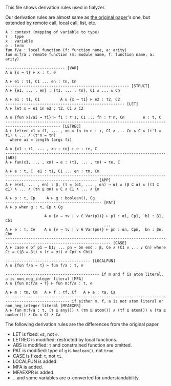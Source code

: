 This file shows derivation rules used in fialyzer.

Our derivation rules are almost same as [the original paper](https://it.uu.se/research/group/hipe/papers/succ_types.pdf)'s one, but extended by remote call, local call, list, etc.

```
A : context (mapping of variable to type)
τ : type
x : variable
e : term
fun f/a : local function (f: function name, a: arity)
fun m:f/a : remote function (m: module name, f: function name, a: arity)
```

```
-------------------------- [VAR]
A ∪ {x → τ} ⊢ x : τ, ∅

A ⊢ e1 : τ1, C1 ... en : τn, Cn
------------------------------------------------------ [STRUCT]
A ⊢ {e1, ... , en} : {τ1, ... , τn}, C1 ∧ ... ∧ Cn

A ⊢ e1 : τ1, C1         A ∪ {x → τ1} ⊢ e2 : τ2, C2
---------------------------------------------------- [LET]
A ⊢ let x = e1 in e2 : τ2, C1 ∧ C2

A ∪ {fun xi/ai → τi} ⊢ f1 : τ'1, C1 ... fn : τ'n, Cn        e : τ, C
---------------------------------------------------------------------------------------------- [LETREC]
A ⊢ letrec x1 = f1, ... , xn = fn in e : τ, C1 ∧ ... Cn ∧ C ∧ (τ'1 = τ1) ∧ ... ∧ (τ'n = τn)
  where ai = length (args fi)

A ∪ {x1 → τ1, ... , xn → τn} ⊢ e : τe, C
---------------------------------------------------------------------- [ABS]
A ⊢ fun(x1, ... , xn) → e : (τ1, ... , τn) → τe, C

A ⊢ e : τ, C  e1 : τ1, C1 ... en : τn, Cn
-------------------------------------------------------------------------------------------------------------- [APP]
A ⊢ e(e1, ... , en) : β, (τ = (α1, ... , αn) → α) ∧ (β ⊆ α) ∧ (τ1 ⊆ α1) ∧ ... ∧ (τn ⊆ αn) ∧ C ∧ C1 ∧ ... ∧ Cn

A ⊢ p : τ, Cp     A ⊢ g : boolean(), Cg
------------------------------------------ [PAT]
A ⊢ p when g : τ, Cp ∧ Cg

                 A ∪ {v → τv | v ∈ Var(p1)} ⊢ p1 : α1, Cp1,  b1 : β1, Cb1
                                           ...
A ⊢ e : τ, Ce    A ∪ {v → τv | v ∈ Var(pn)} ⊢ pn : αn, Cpn,  bn : βn, Cbn
-------------------------------------------------------------------------------------------------------------------- [CASE]
A ⊢ case e of p1 → b1; ... pn → bn end : β, Ce ∧ (C1 ∨ ... ∨ Cn) where Ci = ((β = βi) ∧ (τ = αi) ∧ Cpi ∧ Cbi)

------------------------------------- [LOCALFUN]
A ∪ {fun f/a → τ} ⊢ fun f/a : τ, ∅

----------------------------------------- if m and f is atom literal, a is non_neg_integer literal [MFA]
A ∪ {fun m:f/a → τ} ⊢ fun m:f/a : τ, ∅

A ⊢ m : τm, Cm   A ⊢ f : τf, Cf   A ⊢ a : τa, Ca
-------------------------------------------------------------------------------------------------- if either m, f, a is not atom literal or non_neg_integer literal [MFAEXPR]
A ⊢ fun m:f/a : τ, (τ ⊆ any()) ∧ (τm ⊆ atom()) ∧ (τf ⊆ atom()) ∧ (τa ⊆ number()) ∧ Cm ∧ Cf ∧ Ca
```

The following derivation rules are the differences from the original paper.

- LET is fixed: `e2`, not `e`.
- LETREC is modified: restricted by local functions.
- ABS is modified: `τ` and constrained function are omitted.
- PAT is modified: type of `g` is `boolean()`, not `true`.
- CASE is fixed: `τ`, not `τi`.
- LOCALFUN is added.
- MFA is added.
- MFAEXPR is added.
- ...and some variables are α-converted for understandability.
